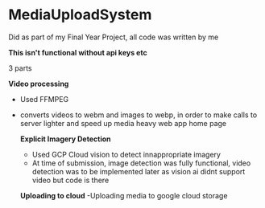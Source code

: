 # MediaUploadSystem
Did as part of my Final Year Project, all code was written by me

**This isn't functional without api keys etc**


3 parts

**Video processing**
- Used FFMPEG
- converts videos to webm and images to webp, in order to make calls to server lighter and speed up media heavy web app home page

  **Explicit Imagery Detection**
  - Used GCP Cloud vision to detect innappropriate imagery
  - At time of submission, image detection was fully functional, video detection was to be implemented later as vision ai didnt support video but code is there
 
  **Uploading to cloud**
  -Uploading media to google cloud storage
